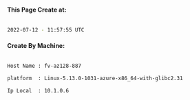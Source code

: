 
   
#### This Page Create at:

```bash

2022-07-12 - 11:57:55 UTC

```

#### Create By Machine:

```bash

Host Name : fv-az128-887

platform  : Linux-5.13.0-1031-azure-x86_64-with-glibc2.31

Ip Local  : 10.1.0.6

```

